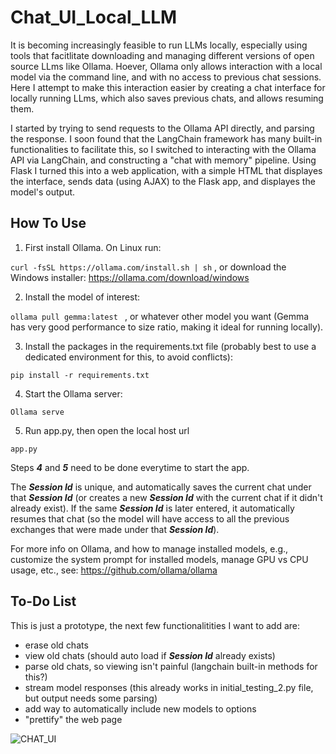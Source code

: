 # Chat_UI_Local_LLM

It is becoming increasingly feasible to run LLMs locally, especially using tools that facitlitate downloading and managing different versions of open source LLms like Ollama. Hoever, Ollama only allows interaction with a local model via the command line, and with no access to previous chat sessions. Here I attempt to make this interaction easier by creating a chat interface for locally running LLms, which also saves previous chats, and allows resuming them.

I started by trying to send requests to the Ollama API directly, and parsing the response. I soon found that the LangChain framework has many built-in functionalities to facilitate this, so I switched to interacting with the Ollama API via LangChain, and constructing a "chat with memory" pipeline. Using Flask I turned this into a web application, with a simple HTML that displayes the interface, sends data (using AJAX) to the Flask app, and displayes the model's output. 

## How To Use

1) First install Ollama. On Linux run:

``` curl -fsSL https://ollama.com/install.sh | sh ``` ,      or download the Windows installer: https://ollama.com/download/windows
  

2) Install the model of interest:

``` ollama pull gemma:latest  ``` ,        or whatever other model you want (Gemma has very good performance to size ratio, making it ideal for running locally).


3) Install the packages in the requirements.txt file (probably best to use a dedicated environment for this, to avoid conflicts):

``` pip install -r requirements.txt ```
  

4) Start the Ollama server:

``` Ollama serve ```


5) Run app.py, then open the local host url

```app.py```


Steps **_4_** and **_5_** need to be done everytime to start the app.

The **_Session Id_** is unique, and automatically saves the current chat under that **_Session Id_** (or creates a new **_Session Id_** with the current chat if it didn't already exist). If the same **_Session Id_** is later entered, it automatically resumes that chat (so the model will have access to all the previous exchanges that were made under that **_Session Id_**).


For more info on Ollama, and how to manage installed models, e.g., customize the system prompt for installed models, manage GPU vs CPU usage, etc., see: https://github.com/ollama/ollama

## To-Do List
This is just a prototype, the next few functionalitities I want to add are:
- erase old chats
- view old chats (should auto load if **_Session Id_** already exists)
- parse old chats, so viewing isn't painful (langchain built-in methods for this?)
- stream model responses (this already works in initial_testing_2.py file, but output needs some parsing)
- add way to automatically include new models to options
- "prettify" the web page


![CHAT_UI](static/images/Chat_UI.png) 
